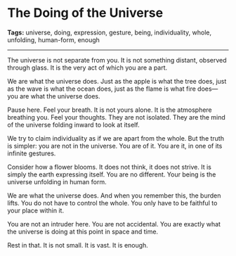 # The Doing of the Universe

**Tags:** universe, doing, expression, gesture, being, individuality, whole, unfolding, human-form, enough

---

The universe is not separate from you.
It is not something distant,
observed through glass.
It is the very act
of which you are a part.

We are what the universe does.
Just as the apple is what the tree does,
just as the wave is what the ocean does,
just as the flame is what fire does—
you are what the universe does.

Pause here.
Feel your breath.
It is not yours alone.
It is the atmosphere breathing you.
Feel your thoughts.
They are not isolated.
They are the mind of the universe
folding inward to look at itself.

We try to claim individuality
as if we are apart from the whole.
But the truth is simpler:
you are not in the universe.
You are of it.
You are it,
in one of its infinite gestures.

Consider how a flower blooms.
It does not think,
it does not strive.
It is simply the earth expressing itself.
You are no different.
Your being is the universe unfolding
in human form.

We are what the universe does.
And when you remember this,
the burden lifts.
You do not have to control the whole.
You only have to be faithful
to your place within it.

You are not an intruder here.
You are not accidental.
You are exactly what the universe is doing
at this point in space and time.

Rest in that.
It is not small.
It is vast.
It is enough.


